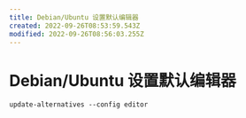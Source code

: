 ```yaml
---
title: Debian/Ubuntu 设置默认编辑器
created: 2022-09-26T08:53:59.543Z
modified: 2022-09-26T08:56:03.255Z
---
```


# Debian/Ubuntu 设置默认编辑器

```shell
update-alternatives --config editor
```


